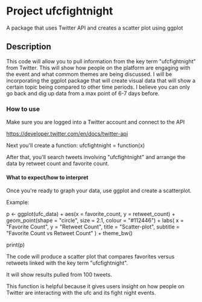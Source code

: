 # Project ufcfightnight

A package that uses Twitter API and creates a scatter plot using ggplot

## Description

This code will allow you to pull information from the key term "ufcfightnight" from Twitter. This will show how people on the platform 
are engaging with the event and what commom themes are being discussed. I will be incorporating the ggplot package 
that will create visual data that will show a certain topic being compared to other time periods. I believe you can 
only go back and dig up data from a max point of 6-7 days before. 

### How to use

Make sure you are logged into a Twitter account and connect to the API 

https://developer.twitter.com/en/docs/twitter-api

Next you'll create a function: ufcfightnight = function(x)

After that, you'll search tweets involving "ufcfightnight" and arrange the data by retweet count and favorite count. 

#### What to expect/how to interpret

Once you're ready to graph your data, use ggplot and create a scatterplot.

Example: 


p <- ggplot(ufc_data) +
    aes(x = favorite_count, y = retweet_count) +
    geom_point(shape = "circle", size = 2.1, colour = "#112446") +
    labs(
      x = "Favorite Count",
      y = "Retweet Count",
      title = "Scatter-plot",
      subtitle = "Favorite Count vs Retweet Count"
    ) +
    theme_bw()

  print(p)


The code will produce a scatter plot that compares favorites versus retweets linked with the key term "ufcfightnight".

It will show results pulled from 100 tweets.

This function is helpful because it gives users insight on how people on Twitter are interacting with the ufc and its fight night events. 
